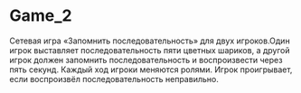 # Game_2
Сетевая игра «Запомнить последовательность» для двух игроков.Один игрок выставляет последовательность пяти цветных шариков, а другой игрок должен запомнить последовательность
и воспроизвести через пять секунд. Каждый ход игроки меняются ролями. Игрок проигрывает, если воспроизвёл последовательность неправильно.
